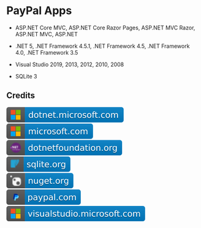 # PayPal Apps

- ASP.NET Core MVC, ASP.NET Core Razor Pages, ASP.NET MVC Razor, ASP.NET MVC, ASP.NET

- .NET 5, .NET Framework 4.5.1, .NET Framework 4.5, .NET Framework 4.0, .NET Framework 3.5

- Visual Studio 2019, 2013, 2012, 2010, 2008

- SQLite 3

Credits
-------
[![image](
Credits/dotnet.microsoft.com.svg?raw=true)](https://dotnet.microsoft.com/)  
[![image](
Credits/microsoft.com.svg?raw=true)](https://microsoft.com/)  
[![image](
Credits/dotnetfoundation.org.svg?raw=true)](https://dotnetfoundation.org/)   
[![image](
Credits/sqlite.org.svg?raw=true)](https://sqlite.org/)  
[![image](
Credits/nuget.org.svg?raw=true)](https://nuget.org/)  
[![image](
Credits/paypal.com.svg?raw=true)](https://paypal.com/)  
[![image](
Credits/visualstudio.microsoft.com.svg?raw=true)](https://visualstudio.microsoft.com/)
